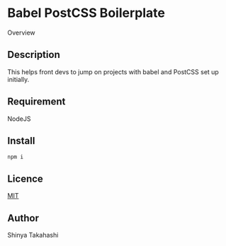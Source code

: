 Babel PostCSS Boilerplate
====

Overview

## Description
This helps front devs to jump on projects with babel and PostCSS set up initially.

## Requirement
NodeJS

## Install
    npm i


## Licence

[MIT](https://github.com/tcnksm/tool/blob/master/LICENCE)

## Author
Shinya Takahashi